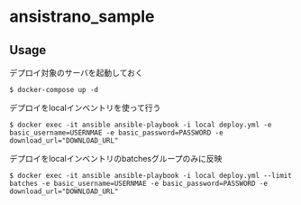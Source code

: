 # ansistrano_sample

## Usage

デプロイ対象のサーバを起動しておく
```
$ docker-compose up -d
```

デプロイをlocalインベントリを使って行う
```
$ docker exec -it ansible ansible-playbook -i local deploy.yml -e basic_username=USERNMAE -e basic_password=PASSWORD -e download_url="DOWNLOAD_URL"
```

デプロイをlocalインベントリのbatchesグループのみに反映
```
$ docker exec -it ansible ansible-playbook -i local deploy.yml --limit batches -e basic_username=USERNMAE -e basic_password=PASSWORD -e download_url="DOWNLOAD_URL"
```